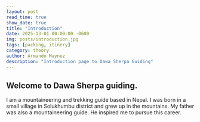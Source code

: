 ```yaml
---
layout: post
read_time: true
show_date: true
title: "Introduction"
date: 2025-13-01 00:00:00 -0600
img: posts/introduction.jpg
tags: [packing, itinery]
category: theory
author: Armando Maynez
description: "Introduction page to Dawa Sherpa Guiding"
---
```

## Welcome to Dawa Sherpa guiding.

I am a mountaineering and trekking guide based in Nepal. I was born in a small village in Solukhumbu district and grew up in the mountains. My father was also a mountaineering guide. He inspired me to pursue this career.

